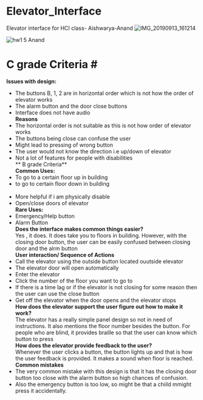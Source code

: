 # Elevator_Interface
Elevator interface for HCI class- Aishwarya-Anand
![IMG_20190913_161214](https://user-images.githubusercontent.com/40208288/65214168-96a27e00-da6e-11e9-8f5c-e56048673b2f.jpg)

![hw1 5 Anand](https://user-images.githubusercontent.com/40208288/65214377-627b8d00-da6f-11e9-8419-724d346a516a.gif)

# C grade Criteria #<br/>
__Issues with design:__<br/>
* The buttons B, 1, 2 are in horizontal order which is not how the order of elevator works<br/>
* The alarm button and the door close buttons<br/>
* Interface does not have audio<br/>
__Reasons__<br/>
* The horizontal order is not suitable as this is not how order of elevator works<br/>
* The buttons being close can confuse the user<br/>
* Might lead to pressing of wrong button<br/>
* The user would not know the direction i.e up/down of elevator<br/>
* Not a lot of features for people with disabilities<br/>
** B grade Criteria**<br/>
__Common Uses:__<br/>
* To go to a certain floor up in building<br/>
* to go to certain floor down in building<br/><br/>
* More helpful if i am physically disable<br/>
* Open/close doors of elevator<br/>
__Rare Uses:__<br/>
* Emergency/Help button<br/>
* Alarm Button<br/>
__Does the interface makes common things easier?__<br/>
Yes , it does. It does take you to floors in building. However, with the closing door button, the user can be easily confused between closing door and the alrm button<br/>
__User interaction/ Sequence of Actions__<br/>
* Call the elevator using the outside button located ouutside elevator<br/>
* The elevator door will open automatically<br/>
* Enter the elevator<br/>
* Click the number of the floor you want to go to<br/>
* If there is a time lag or if the elevator is not closing for some reason then the user can use the close button<br/>
* Get off the elevator when the door opens and the elevator stops<br/>
__How does the elevator support the user figure out how to make it work?__<br/>
The  elevator has a really simple panel design so not in need of instructions. It also mentions the floor number besides the button. For people who are blind, it provides braille so that the user  can know which button to press<br/>
__How does the elevator provide feedback to the user?__<br/>
Whenever the user clicks a button, the button lights up and that is how the user feedback is provided. It makes a sound when floor  is reached.<br/>
__Common mistakes__<br/>
* The very common mistake with this design is that it has the closing door button too close with the alarm button so high chances of confusion.<br/>
* Also the emergency button is too low, so might be that a chiild mmight press it accidentally. <br/>





